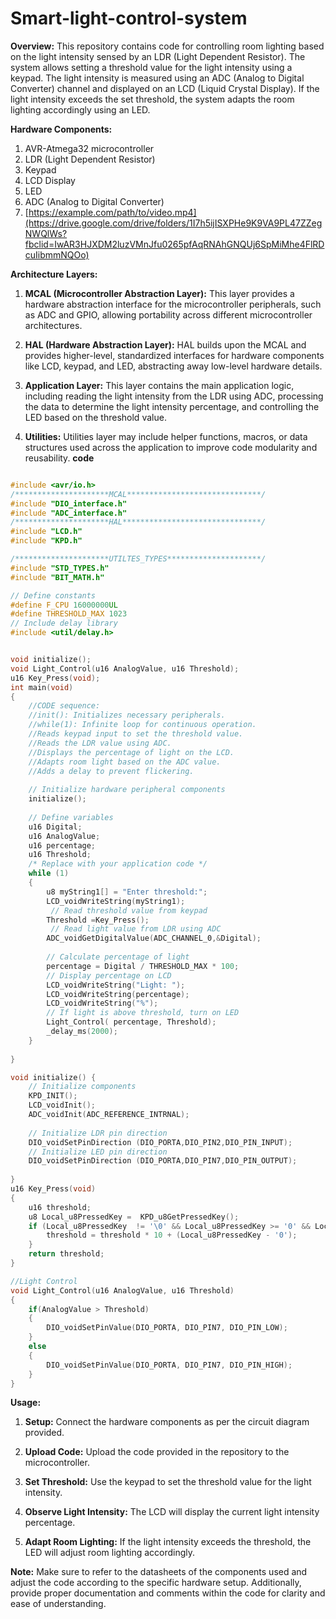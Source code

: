 # Smart-light-control-system
**Overview:**
This repository contains code for controlling room lighting based on the light intensity sensed by an LDR (Light Dependent Resistor). The system allows setting a threshold value for the light intensity using a keypad. The light intensity is measured using an ADC (Analog to Digital Converter) channel and displayed on an LCD (Liquid Crystal Display). If the light intensity exceeds the set threshold, the system adapts the room lighting accordingly using an LED.

**Hardware Components:**
1. AVR-Atmega32 microcontroller
2. LDR (Light Dependent Resistor)
3. Keypad
4. LCD Display
5. LED
6. ADC (Analog to Digital Converter)
7. [https://example.com/path/to/video.mp4](https://drive.google.com/drive/folders/1I7h5ijISXPHe9K9VA9PL47ZZegNWQlWs?fbclid=IwAR3HJXDM2luzVMnJfu0265pfAqRNAhGNQUj6SpMiMhe4FlRDcuIibmmNQOo)

**Architecture Layers:**
1. **MCAL (Microcontroller Abstraction Layer):** This layer provides a hardware abstraction interface for the microcontroller peripherals, such as ADC and GPIO, allowing portability across different microcontroller architectures.

2. **HAL (Hardware Abstraction Layer):** HAL builds upon the MCAL and provides higher-level, standardized interfaces for hardware components like LCD, keypad, and LED, abstracting away low-level hardware details.

3. **Application Layer:** This layer contains the main application logic, including reading the light intensity from the LDR using ADC, processing the data to determine the light intensity percentage, and controlling the LED based on the threshold value.

4. **Utilities:** Utilities layer may include helper functions, macros, or data structures used across the application to improve code modularity and reusability.
**code**

```c

#include <avr/io.h>
/*********************MCAL******************************/
#include "DIO_interface.h"
#include "ADC_interface.h"
/*********************HAL*******************************/
#include "LCD.h"
#include "KPD.h"

/*********************UTILTES_TYPES*********************/
#include "STD_TYPES.h"
#include "BIT_MATH.h"

// Define constants
#define F_CPU 16000000UL
#define THRESHOLD_MAX 1023
// Include delay library
#include <util/delay.h>


void initialize();
void Light_Control(u16 AnalogValue, u16 Threshold);
u16 Key_Press(void);
int main(void)
{
	//CODE sequence:
	//init(): Initializes necessary peripherals.
	//while(1): Infinite loop for continuous operation.
	//Reads keypad input to set the threshold value.
	//Reads the LDR value using ADC.
	//Displays the percentage of light on the LCD.
	//Adapts room light based on the ADC value.
	//Adds a delay to prevent flickering.
	
	// Initialize hardware peripheral components
	initialize();
	
	// Define variables
	u16 Digital;
	u16 AnalogValue;
	u16 percentage;
	u16 Threshold;
    /* Replace with your application code */
    while (1) 
    {
		u8 myString1[] = "Enter threshold:";
		LCD_voidWriteString(myString1);
		 // Read threshold value from keypad
		Threshold =Key_Press();
		 // Read light value from LDR using ADC
		ADC_voidGetDigitalValue(ADC_CHANNEL_0,&Digital);
		
		// Calculate percentage of light
		percentage = Digital / THRESHOLD_MAX * 100;
		// Display percentage on LCD
		LCD_voidWriteString("Light: ");
		LCD_voidWriteString(percentage);
		LCD_voidWriteString("%");
		// If light is above threshold, turn on LED
		Light_Control( percentage, Threshold);
		_delay_ms(2000);
    }
	
}

void initialize() {
	// Initialize components
	KPD_INIT();
	LCD_voidInit();
	ADC_voidInit(ADC_REFERENCE_INTRNAL);
	
	// Initialize LDR pin direction
	DIO_voidSetPinDirection (DIO_PORTA,DIO_PIN2,DIO_PIN_INPUT);
	// Initialize LED pin direction
	DIO_voidSetPinDirection (DIO_PORTA,DIO_PIN7,DIO_PIN_OUTPUT);
	
}
u16 Key_Press(void)
{
	u16 threshold; 
	u8 Local_u8PressedKey =  KPD_u8GetPressedKey();
	if (Local_u8PressedKey  != '\0' && Local_u8PressedKey >= '0' && Local_u8PressedKey <= '9') {
		threshold = threshold * 10 + (Local_u8PressedKey - '0');
	}
	return threshold;
}

//Light Control
void Light_Control(u16 AnalogValue, u16 Threshold)
{
	if(AnalogValue > Threshold)
	{
		DIO_voidSetPinValue(DIO_PORTA, DIO_PIN7, DIO_PIN_LOW);
	}
	else
	{
		DIO_voidSetPinValue(DIO_PORTA, DIO_PIN7, DIO_PIN_HIGH);
	}
}
```


**Usage:**
1. **Setup:** Connect the hardware components as per the circuit diagram provided.
   
2. **Upload Code:** Upload the code provided in the repository to the microcontroller.

3. **Set Threshold:** Use the keypad to set the threshold value for the light intensity.

4. **Observe Light Intensity:** The LCD will display the current light intensity percentage.

5. **Adapt Room Lighting:** If the light intensity exceeds the threshold, the LED will adjust room lighting accordingly.

**Note:** Make sure to refer to the datasheets of the components used and adjust the code according to the specific hardware setup. Additionally, provide proper documentation and comments within the code for clarity and ease of understanding.
